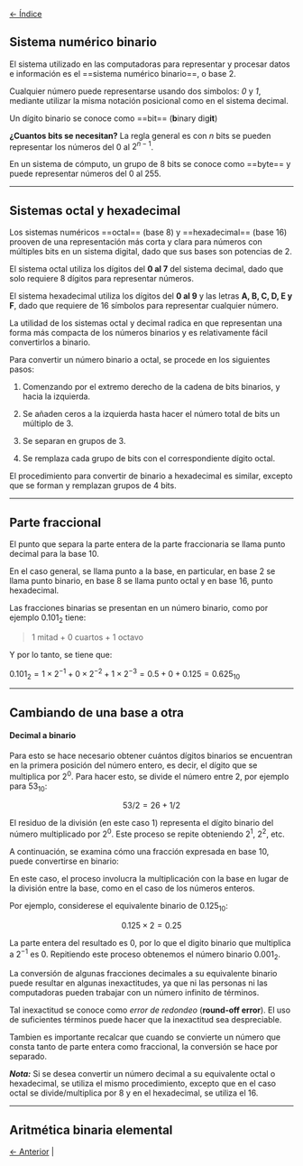 [<- Índice](../Arquitectura%20de%20Computadoras.md)
## Sistema numérico binario

El sistema utilizado en las computadoras para representar y procesar datos e información es el ==sistema numérico binario==, o base 2.

Cualquier número puede representarse usando dos simbolos: *0* y *1*, mediante utilizar la misma notación posicional como en el sistema decimal.

Un dígito binario se conoce como ==bit== (**b**inary dig**it**)

**¿Cuantos bits se necesitan?** La regla general es con *n* bits se pueden representar los números del 0 al $2^{n-1}$.

 En un sistema de cómputo, un grupo de 8 bits se conoce como ==byte== y puede representar números del 0 al 255.

---
## Sistemas octal y hexadecimal

Los sistemas numéricos ==octal== (base 8) y ==hexadecimal== (base 16) prooven de una representación más corta y clara para números con múltiples bits en un sistema digital, dado que sus bases son potencias de 2.

El sistema octal utiliza los dígitos del **0 al 7** del sistema decimal, dado que solo requiere 8 dígitos para representar números.

El sistema hexadecimal utiliza los dígitos del **0 al 9** y las letras **A, B, C, D, E
y F**, dado que requiere de 16 símbolos para representar cualquier número.

La utilidad de los sistemas octal y decimal radica en que representan una forma más compacta de los números binarios y es relativamente fácil convertirlos a binario.

Para convertir un número binario a octal, se procede en los siguientes pasos:

1. Comenzando por el extremo derecho de la cadena de bits binarios, y hacia la izquierda.

2. Se añaden ceros a la izquierda hasta hacer el número total de bits un múltiplo de 3.

3. Se separan en grupos de 3.

4. Se remplaza cada grupo de bits con el correspondiente dígito octal.

El procedimiento para convertir de binario a hexadecimal es similar, excepto que se forman y remplazan grupos de 4 bits.

---

##  Parte fraccional

El punto que separa la parte entera de la parte fraccionaria se llama punto decimal para la base 10.

En el caso general, se llama punto a la base, en particular, en base 2 se llama punto binario, en base 8 se llama punto octal y en base 16, punto hexadecimal.

Las fracciones binarias se presentan en un número binario, como por ejemplo $0.101_2$ tiene:

> 1 mitad + 0 cuartos + 1 octavo

Y por lo tanto, se tiene que:

$0.101_2 = 1 \times 2^{-1} + 0 \times 2^{-2} + 1 \times 2^{-3} = 0.5 + 0 + 0.125 = 0.625_{10}$

---

## Cambiando de una base a otra

#### Decimal a binario

Para esto se hace necesario obtener cuántos dígitos binarios se encuentran en la primera posición del número entero, es decir, el dígito que se multiplica por $2^0$. Para hacer esto, se divide el número entre 2, por ejemplo para $53_{10}$:

$$53/2 = 26 + 1/2$$

El residuo de la división (en este caso 1) representa el dígito binario del número multiplicado por $2^0$. Este proceso se repite obteniendo $2^1$, $2^2$, etc.

A continuación, se examina cómo una fracción expresada en base 10, puede
convertirse en binario:

En este caso, el proceso involucra la multiplicación con la base en lugar de la división entre la base, como en el caso de los números enteros.

Por ejemplo, considerese el equivalente binario de $0.125_{10}$:

$$0.125 \times 2 = 0.25$$

La parte entera del resultado es 0, por lo que el digito binario que multiplica a $2^{-1}$ es 0. Repitiendo este proceso obtenemos el número binario $0.001_2$.

La conversión de algunas fracciones decimales a su equivalente binario puede resultar en algunas inexactitudes, ya que ni las personas ni las computadoras pueden trabajar con un número infinito de términos.

Tal inexactitud se conoce como *error de redondeo* (**round-off error**). El uso de suficientes términos puede hacer que la inexactitud sea despreciable.

Tambien es importante recalcar que cuando se convierte un número que consta tanto de parte entera como fraccional, la conversión se hace por separado.

***Nota:***
Si se desea convertir un número decimal a su equivalente octal o hexadecimal, se utiliza el mismo procedimiento, excepto que en el caso octal se divide/multiplica por 8 y en el hexadecimal, se utiliza el 16.

---

## Aritmética binaria elemental



[<- Anterior](Que%20es%20una%20computadora.md) |